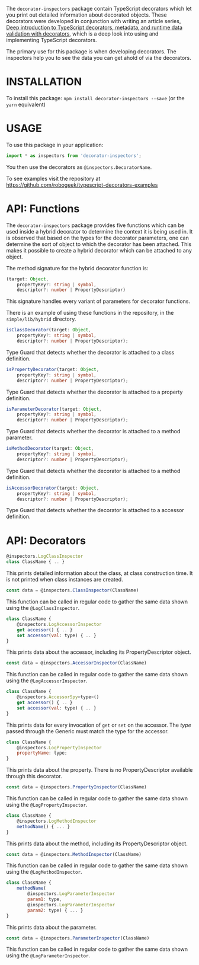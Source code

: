 The `decorator-inspectors` package contain TypeScript decorators which let you print out detailed information about decorated objects.  These decorators were developed in conjunction with writing an article series, [Deep introduction to TypeScript decorators, metadata, and runtime data validation with decorators](https://techsparx.com/nodejs/typescript/decorators/introduction.html), which is a deep look into using and implementing TypeScript decorators.

The primary use for this package is when developing decorators.  The inspectors help you to see the data you can get ahold of via the decorators.

# INSTALLATION

To install this package: `npm install decorator-inspectors --save` (or the `yarn` equivalent)

# USAGE

To use this package in your application:

```ts
import * as inspectors from 'decorator-inspectors';
```

You then use the decorators as `@inspectors.DecoratorName`.

To see examples visit the repository at https://github.com/robogeek/typescript-decorators-examples

# API: Functions

The `decorator-inspectors` package provides five functions which can be used inside a hybrid decorator to determine the context it is being used in.  It is observed that based on the types for the decorator parameters, one can determine the sort of object to which the decorator has been attached.  This makes it possible to create a hybrid decorator which can be attached to any object.

The method signature for the hybrid decorator function is:

```ts
(target: Object,
    propertyKey?: string | symbol,
    descriptor?: number | PropertyDescriptor)
```

This signature handles every variant of parameters for decorator functions.

There is an example of using these functions in the repository, in the `simple/lib/hybrid` directory.

```ts
isClassDecorator(target: Object,
    propertyKey?: string | symbol,
    descriptor?: number | PropertyDescriptor);
```

Type Guard that detects whether the decorator is attached to a class definition.

```ts
isPropertyDecorator(target: Object,
    propertyKey?: string | symbol,
    descriptor?: number | PropertyDescriptor);
```

Type Guard that detects whether the decorator is attached to a property definition.

```ts
isParameterDecorator(target: Object,
    propertyKey?: string | symbol,
    descriptor?: number | PropertyDescriptor);
```

Type Guard that detects whether the decorator is attached to a method parameter.

```ts
isMethodDecorator(target: Object,
    propertyKey?: string | symbol,
    descriptor?: number | PropertyDescriptor);
```

Type Guard that detects whether the decorator is attached to a method definition.

```ts
isAccessorDecorator(target: Object,
    propertyKey?: string | symbol,
    descriptor?: number | PropertyDescriptor);
```

Type Guard that detects whether the decorator is attached to a accessor definition.


# API: Decorators

```js
@inspectors.LogClassInspector
class ClassName { .. }
```

This prints detailed information about the class, at class construction time.  It is not printed when class instances are created.

```js
const data = @inspectors.ClassInspector(ClassName)
```

This function can be called in regular code to gather the same data shown using the `@LogClassInspector`.

```js
class ClassName {
    @inspectors.LogAccessorInspector
    get accessor() { .. }
    set accessor(val: type) { .. }
}
```

This prints data about the accessor, including its PropertyDescriptor object.

```js
const data = @inspectors.AccessorInspector(ClassName)
```

This function can be called in regular code to gather the same data shown using the `@LogAccessorInspector`.


```js
class ClassName {
    @inspectors.AccessorSpy<type>()
    get accessor() { .. }
    set accessor(val: type) { .. }
}
```

This prints data for every invocation of `get` or `set` on the accessor.  The _type_ passed through the Generic must match the type for the accessor.

```js
class ClassName {
    @inspectors.LogPropertyInspector
    propertyName: type;
}
```

This prints data about the property.  There is no PropertyDescriptor available through this decorator.

```js
const data = @inspectors.PropertyInspector(ClassName)
```

This function can be called in regular code to gather the same data shown using the `@LogPropertyInspector`.


```js
class ClassName {
    @inspectors.LogMethodInspector
    methodName() { ... }
}
```

This prints data about the method, including its PropertyDescriptor object.

```js
const data = @inspectors.MethodInspector(ClassName)
```

This function can be called in regular code to gather the same data shown using the `@LogMethodInspector`.


```js
class ClassName {
    methodName(
        @inspectors.LogParameterInspector
        param1: type,
        @inspectors.LogParameterInspector
        param2: type) { ... }
}
```

This prints data about the parameter.

```js
const data = @inspectors.ParameterInspector(ClassName)
```

This function can be called in regular code to gather the same data shown using the `@LogParameterInspector`.
